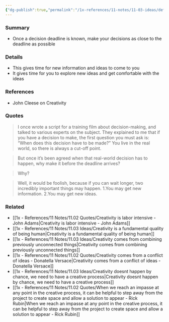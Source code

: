 ```yaml
---
{"dg-publish":true,"permalink":"/1x-references/11-notes/11-03-ideas/defer-decisions-as-long-as-possible-for-maximum-creativity/","title":"Defer decisions as long as possible for maximum creativity","created":"2025-08-20T13:11:22.959+03:00","updated":"2025-08-21T08:02:23.802+03:00"}
---
```



### Summary
- Once a decision deadline is known, make your decisions as close to the deadline as possible

### Details
- This gives time for new information and ideas to come to you
- It gives time for you to explore new ideas and get comfortable with the ideas

### References
- John Cleese on Creativity

### Quotes
> I once wrote a script for a training film about decision-making, and talked to various experts on the subject. They explained to me that if you have a decision to make, the first question you must ask is: “When does this decision have to be made?” You live in the real world, so there is always a cut-off point.

> But once it’s been agreed when that real-world decision has to happen, why make it before the deadline arrives?

> Why?

> Well, it would be foolish, because if you can wait longer, two incredibly important things may happen.
> 1.You may get new information.
> 2.You may get new ideas.


### Related
- [[1x - References/11 Notes/11.02 Quotes/Creativity is labor intensive - John Adams\|Creativity is labor intensive - John Adams]]
- [[1x - References/11 Notes/11.03 Ideas/Creativity is a fundamental quality of being human\|Creativity is a fundamental quality of being human]]
- [[1x - References/11 Notes/11.03 Ideas/Creativity comes from combining previously unconnected things\|Creativity comes from combining previously unconnected things]]
- [[1x - References/11 Notes/11.02 Quotes/Creativity comes from a conflict of ideas - Donatella Versace\|Creativity comes from a conflict of ideas - Donatella Versace]]
- [[1x - References/11 Notes/11.03 Ideas/Creativity doesnt happen by chance, we need to have a creative process\|Creativity doesnt happen by chance, we need to have a creative process]]
- [[1x - References/11 Notes/11.02 Quotes/When we reach an impasse at any point in the creative process, it can be helpful to step away from the project to create space and allow a solution to appear - Rick Rubin\|When we reach an impasse at any point in the creative process, it can be helpful to step away from the project to create space and allow a solution to appear - Rick Rubin]]